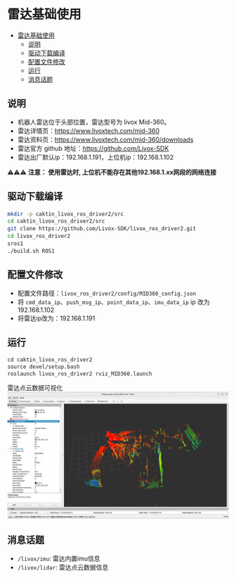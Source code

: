 # 雷达基础使用

- [雷达基础使用](#雷达基础使用)
  - [说明](#说明)
  - [驱动下载编译](#驱动下载编译)
  - [配置文件修改](#配置文件修改)
  - [运行](#运行)
  - [消息话题](#消息话题)

## 说明
- 机器人雷达位于头部位置，雷达型号为 livox Mid-360。
- 雷达详情页：https://www.livoxtech.com/mid-360
- 雷达资料页：https://www.livoxtech.com/mid-360/downloads
- 雷达官方 github 地址：https://github.com/Livox-SDK
- 雷达出厂默认ip：192.168.1.191，上位机ip：192.168.1.102

⚠️⚠️⚠️ **注意： 使用雷达时, 上位机不能存在其他192.168.1.xx网段的网络连接**

## 驱动下载编译
```bash
mkdir -p caktin_livox_ros_driver2/src
cd caktin_livox_ros_driver2/src
git clone https://github.com/Livox-SDK/livox_ros_driver2.git 
cd livox_ros_driver2
sros1
./build.sh ROS1
```
## 配置文件修改
- 配置文件路径：`livox_ros_driver2/config/MID360_config.json`
- 将 `cmd_data_ip`、`push_msg_ip`、`point_data_ip`、`imu_data_ip` ip 改为 192.168.1.102
- 将雷达ip改为：192.168.1.191

## 运行
```
cd caktin_livox_ros_driver2
source devel/setup.bash
roslaunch livox_ros_driver2 rviz_MID360.launch
```
雷达点云数据可视化
![雷达点云](../images/雷达点云.png)

## 消息话题
- `/livox/imu`: 雷达内置imu信息
- `/livox/lidar`: 雷达点云数据信息